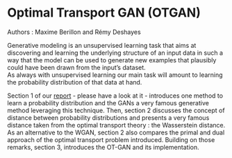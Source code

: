 # Optimal Transport GAN (OTGAN)

Authors : Maxime Berillon and Rémy Deshayes

Generative modeling is an unsupervised learning task that aims at discovering and learning the underlying
structure of an input data in such a way that the model can be used to generate new examples that plausibly
could have been drawn from the input’s dataset.         
As always with unsupervised learning our main task will amount to learning the probability distribution of
that data at hand.

Section 1 of our [report](https://github.com/remydeshayes/OTGAN/blob/main/ot_final_report_berillon_deshayes.pdf) - please have a look at it - introduces one method to learn a probability distribution and the GANs a very famous generative
method leveraging this technique. Then, section 2 discusses the concept of distance between probability
distributions and presents a very famous distance taken from the optimal transport theory : the Wasserstein
distance. As an alternative to the WGAN, section 2 also compares the primal and dual approach of the
optimal transport problem introduced. Building on those remarks, section 3, introduces the OT-GAN and
its implementation.
